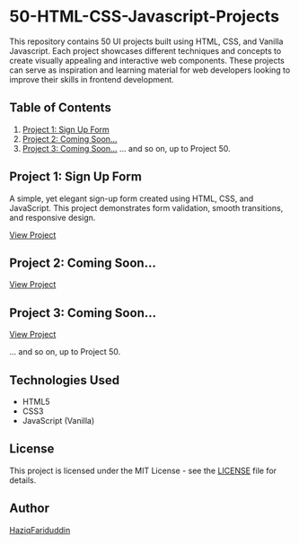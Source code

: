 # 50-HTML-CSS-Javascript-Projects

This repository contains 50 UI projects built using HTML, CSS, and Vanilla Javascript. Each project showcases different techniques and concepts to create visually appealing and interactive web components. These projects can serve as inspiration and learning material for web developers looking to improve their skills in frontend development.

## Table of Contents

1. [Project 1: Sign Up Form](#project-1-sign-up-form)
2. [Project 2: Coming Soon...](#project-2-coming-soon)
3. [Project 3: Coming Soon...](#project-3-coming-soon)
... and so on, up to Project 50.

## Project 1: Sign Up Form

A simple, yet elegant sign-up form created using HTML, CSS, and JavaScript. This project demonstrates form validation, smooth transitions, and responsive design.

[View Project](./Sign%20Up%20Form/index.html)

## Project 2: Coming Soon...

[View Project](./project2.html)

## Project 3: Coming Soon...

[View Project](./project3.html)

... and so on, up to Project 50.

## Technologies Used

- HTML5
- CSS3
- JavaScript (Vanilla)

## License

This project is licensed under the MIT License - see the [LICENSE](LICENSE) file for details.

## Author

[HaziqFariduddin](https://github.com/HaziqFariduddin)
